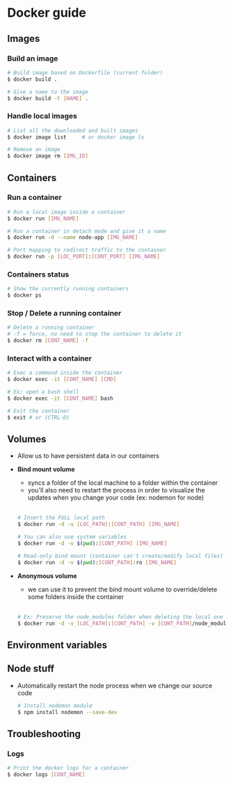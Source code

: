 # Docker guide

## Images

### Build an image

```bash
# Build image based on Dockerfile (current folder)
$ docker build .

# Give a name to the image
$ docker build -t [NAME] .
```

### Handle local images

```bash
# List all the downloaded and built images
$ docker image list     # or docker image ls

# Remove an image
$ docker image rm [IMG_ID]
```

## Containers

### Run a container

```bash
# Run a local image inside a container
$ docker run [IMG_NAME]

# Run a container in detach mode and give it a name
$ docker run -d --name node-app [IMG_NAME]

# Port mapping to redirect traffic to the container
$ docker run -p [LOC_PORT]:[CONT_PORT] [IMG_NAME]
```

### Containers status

```bash
# Show the currently running containers
$ docker ps
```

### Stop / Delete a running container

```bash
# Delete a running container
# -f = force, no need to stop the container to delete it
$ docker rm [CONT_NAME] -f
```

### Interact with a container

```bash
# Exec a command inside the container
$ docker exec -it [CONT_NAME] [CMD]

# Ex: open a bash shell
$ docker exec -it [CONT_NAME] bash

# Exit the container
$ exit # or (CTRL-D)
```

## Volumes

- Allow us to have persistent data in our containers
- **Bind mount volume**

  - syncs a folder of the local machine to a folder within the container
  - you'll also need to restart the process in order to visualize the updates when you change your code (ex: nodemon for node)
    \
     &nbsp;

  ```bash
  # Insert the FULL local path
  $ docker run -d -v [LOC_PATH]:[CONT_PATH] [IMG_NAME]

  # You can also use system variables
  $ docker run -d -v $(pwd):[CONT_PATH] [IMG_NAME]

  # Read-only bind mount (container can't create/modify local files)
  $ docker run -d -v $(pwd):[CONT_PATH]:ro [IMG_NAME]
  ```

- **Anonymous volume**
  - we can use it to prevent the bind mount volume to override/delete some folders inside the container
    \
     &nbsp;
  ```bash
  # Ex: Preserve the node_modules folder when deleting the local one
  $ docker run -d -v [LOC_PATH]:[CONT_PATH] -v [CONT_PATH]/node_modules [IMG_NAME]
  ```

## Environment variables

## Node stuff

- Automatically restart the node process when we change our source code
  ```bash
  # Install nodemon module
  $ npm install nodemon --save-dev
  ```

## Troubleshooting

### Logs

```bash
# Print the docker logs for a container
$ docker logs [CONT_NAME]
```
